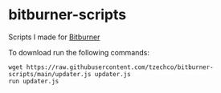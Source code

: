 # bitburner-scripts
Scripts I made for [Bitburner](https://github.com/danielyxie/bitburner)

To download run the following commands:
```
wget https://raw.githubusercontent.com/tzechco/bitburner-scripts/main/updater.js updater.js
run updater.js
```
